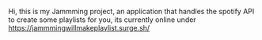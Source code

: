 Hi, this is my Jammming project, an application that handles the spotify API to create some playlists for you, its currently online under https://jammmingwillmakeplaylist.surge.sh/

